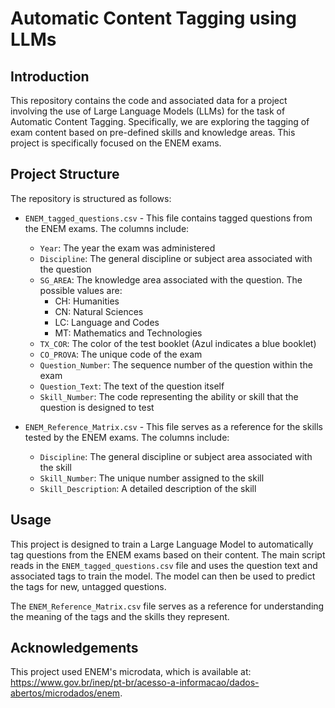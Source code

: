 # Automatic Content Tagging using LLMs

## Introduction

This repository contains the code and associated data for a project involving the use of Large Language Models (LLMs) for the task of Automatic Content Tagging. Specifically, we are exploring the tagging of exam content based on pre-defined skills and knowledge areas. This project is specifically focused on the ENEM exams.

## Project Structure

The repository is structured as follows:

- `ENEM_tagged_questions.csv` - This file contains tagged questions from the ENEM exams. The columns include:

  - `Year`: The year the exam was administered
  - `Discipline`: The general discipline or subject area associated with the question
  - `SG_AREA`: The knowledge area associated with the question. The possible values are:
    - CH: Humanities
    - CN: Natural Sciences
    - LC: Language and Codes
    - MT: Mathematics and Technologies
  - `TX_COR`: The color of the test booklet (Azul indicates a blue booklet)
  - `CO_PROVA`: The unique code of the exam
  - `Question_Number`: The sequence number of the question within the exam
  - `Question_Text`: The text of the question itself
  - `Skill_Number`: The code representing the ability or skill that the question is designed to test

- `ENEM_Reference_Matrix.csv` - This file serves as a reference for the skills tested by the ENEM exams. The columns include:
  - `Discipline`: The general discipline or subject area associated with the skill
  - `Skill_Number`: The unique number assigned to the skill
  - `Skill_Description`: A detailed description of the skill

## Usage

This project is designed to train a Large Language Model to automatically tag questions from the ENEM exams based on their content. The main script reads in the `ENEM_tagged_questions.csv` file and uses the question text and associated tags to train the model. The model can then be used to predict the tags for new, untagged questions.

The `ENEM_Reference_Matrix.csv` file serves as a reference for understanding the meaning of the tags and the skills they represent.

## Acknowledgements

This project used ENEM's microdata, which is available at: https://www.gov.br/inep/pt-br/acesso-a-informacao/dados-abertos/microdados/enem.
